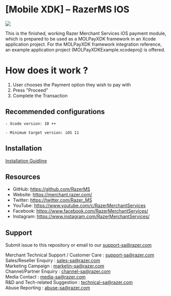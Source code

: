 <!--
# license: Copyright © 2011-2019 MOLPay Sdn Bhd. All Rights Reserved. 
-->

# [Mobile XDK] – RazerMS IOS

<img src="https://user-images.githubusercontent.com/38641542/74424311-a9d64000-4e8c-11ea-8d80-d811cfe66972.jpg">

This is the finished, working Razer Merchant Services iOS payment module, which is prepared to be used as a MOLPayXDK framework in an Xcode application project. For the MOLPayXDK framework integration reference, an example application project (MOLPayXDKExample.xcodeproj) is offered.

# How does it work ?

1. User chooses the Payment option they wish to pay with
2. Press "Proceed"
3. Complete the Transaction

## Recommended configurations

    - Xcode version: 10 ++
    
    - Minimum target version: iOS 11 

## Installation

[Installation Guidline](https://github.com/RazerMS/rms-mobile-xdk-ios/wiki/Installation-Guidance)


## Resources

- GitHub:     https://github.com/RazerMS
- Website:    https://merchant.razer.com/
- Twitter:    https://twitter.com/Razer_MS
- YouTube:    https://www.youtube.com/c/RazerMerchantServices
- Facebook:   https://www.facebook.com/RazerMerchantServices/
- Instagram:  https://www.instagram.com/RazerMerchantServices/


## Support

Submit issue to this repository or email to our support-sa@razer.com

Merchant Technical Support / Customer Care : support-sa@razer.com<br>
Sales/Reseller Enquiry : sales-sa@razer.com<br>
Marketing Campaign : marketin-sa@razer.com<br>
Channel/Partner Enquiry : channel-sa@razer.com<br>
Media Contact : media-sa@razer.com<br>
R&D and Tech-related Suggestion : technical-sa@razer.com<br>
Abuse Reporting : abuse-sa@razer.com
